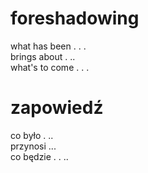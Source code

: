 # foreshadowing

what has been . . .  
brings about . ..  
what's to come . . .  

# zapowiedź

co było . ..  
przynosi ...  
co będzie . . ..  
